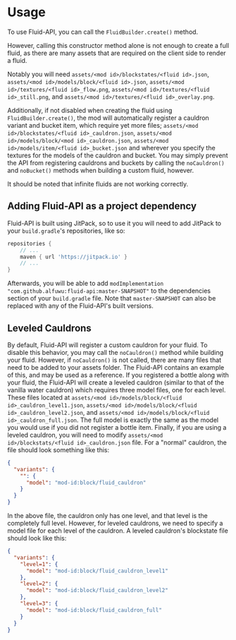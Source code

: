 # Usage
To use Fluid-API, you can call the `FluidBuilder.create()` method.

However, calling this constructor method alone is not enough to create a full fluid, as there are many assets that are required on the client side to render a fluid.

Notably you will need `assets/<mod id>/blockstates/<fluid id>.json`, `assets/<mod id>/models/block/<fluid id>.json`, `assets/<mod id>/textures/<fluid id>_flow.png`, `assets/<mod id>/textures/<fluid id>_still.png`, and `assets/<mod id>/textures/<fluid id>_overlay.png`.

Additionally, if not disabled when creating the fluid using `FluidBuilder.create()`, the mod will automatically register a cauldron variant and bucket item, which require yet more files; `assets/<mod id>/blockstates/<fluid id>_cauldron.json`, `assets/<mod id>/models/block/<mod id>_cauldron.json`, `assets/<mod id>/models/item/<fluid id>_bucket.json` and wherever you specify the textures for the models of the cauldron and bucket. You may simply prevent the API from registering cauldrons and buckets by calling the `noCauldron()` and `noBucket()` methods when building a custom fluid, however.

It should be noted that infinite fluids are not working correctly.

## Adding Fluid-API as a project dependency
Fluid-API is built using JitPack, so to use it you will need to add JitPack to your `build.gradle`'s repositories, like so:
```groovy
repositories {
	// ...
	maven { url 'https://jitpack.io' }
	// ...
}
```

Afterwards, you will be able to add `modImplementation "com.github.alfuwu:fluid-api:master-SNAPSHOT"` to the dependencies section of your `build.gradle` file. Note that `master-SNAPSHOT` can also be replaced with any of the Fluid-API's built versions.

## Leveled Cauldrons
By default, Fluid-API will register a custom cauldron for your fluid. To disable this behavior, you may call the `noCauldron()` method while building your fluid. However, if `noCauldron()` is not called, there are many files that need to be added to your assets folder.
The Fluid-API contains an example of this, and may be used as a reference.
If you registered a bottle along with your fluid, the Fluid-API will create a leveled cauldron (similar to that of the vanilla water cauldron) which requires three model files, one for each level. These files located at `assets/<mod id>/models/block/<fluid id>_cauldron_level1.json`, `assets/<mod id>/models/block/<fluid id>_cauldron_level2.json`, and `assets/<mod id>/models/block/<fluid id>_cauldron_full.json`. The full model is exactly the same as the model you would use if you did not register a bottle item. Finally, if you are using a leveled cauldron, you will need to modify `assets/<mod id>/blockstats/<fluid id>_cauldron.json` file. For a "normal" cauldron, the file should look something like this:
```json
{
  "variants": {
    "": {
      "model": "mod-id:block/fluid_cauldron"
    }
  }
}
```
In the above file, the cauldron only has one level, and that level is the completely full level. However, for leveled cauldrons, we need to specify a model file for each level of the cauldron. A leveled cauldron's blockstate file should look like this:
```json
{
  "variants": {
    "level=1": {
      "model": "mod-id:block/fluid_cauldron_level1"
    },
    "level=2": {
      "model": "mod-id:block/fluid_cauldron_level2"
    },
    "level=3": {
      "model": "mod-id:block/fluid_cauldron_full"
    }
  }
}
```